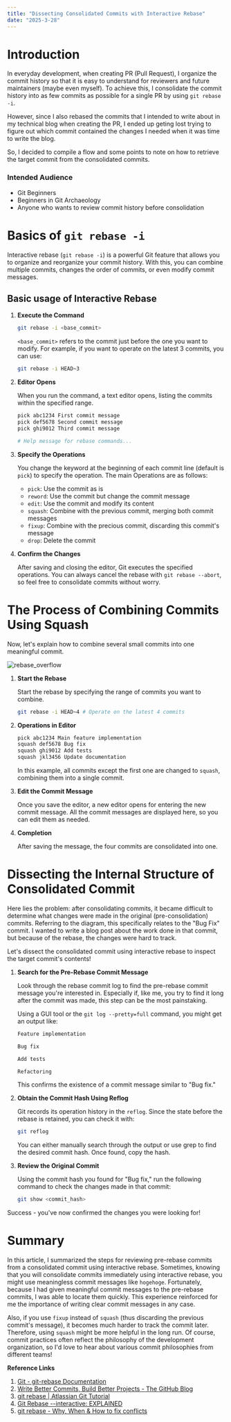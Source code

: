 ```yaml
---
title: "Dissecting Consolidated Commits with Interactive Rebase"
date: "2025-3-28"
---
```


# Introduction
In everyday development, when creating PR (Pull Request), I organize the commit history so that it is easy to understand for reviewers and future maintainers (maybe even myself). To achieve this, I consolidate the commit history into as few commits as possible for a single PR by using `git rebase -i`.

However, since I also rebased the commits that I intended to write about in my technical blog when creating the PR, I ended up geting lost trying to figure out which commit contained the changes I needed when it was time to write the blog.

So, I decided to compile a flow and some points to note on how to retrieve the target commit from the consolidated commits.

### Intended Audience
- Git Beginners
- Beginners in Git Archaeology
- Anyone who wants to review commit history before consolidation

# Basics of `git rebase -i`
Interactive rebase (`git rebase -i`) is a powerful Git feature that allows you to organize and reorganize your commit history. With this, you can combine multiple commits, changes the order of commits, or even modify commit messages.

## Basic usage of Interactive Rebase
1. **Execute the Command**

    ```bash
    git rebase -i <base_commit>
    ```
    `<base_commit>` refers to the commit just before the one you want to modify. For example, if you want to operate on the latest 3 commits, you can use:
    ```bash
    git rebase -i HEAD~3
    ```

2. **Editor Opens**

    When you run the command, a text editor opens, listing the commits within the specified range.
    ```bash
    pick abc1234 First commit message
    pick def5678 Second commit message
    pick ghi9012 Third commit message

    # Help message for rebase commands...
    ```

3. **Specify the Operations**

    You change the keyword at the beginning of each commit line (default is `pick`) to specify the operation. The main Operations are as follows:
    - `pick`: Use the commit as is
    - `reword`: Use the commit but change the commit message
    - `edit`: Use the commit and modify its content
    - `squash`: Combine with the previous commit, merging both commit messages
    - `fixup`: Combine with the precious commit, discarding this commit's message
    - `drop`: Delete the commit

4. **Confirm the Changes**

    After saving and closing the editor, Git executes the specified operations. You can always cancel the rebase with `git rebase --abort`, so feel free to consolidate commits without worry.

# The Process of Combining Commits Using Squash
Now, let's explain how to combine several small commits into one meaningful commit.

![rebase_overflow](/images/blogs/5/rebase_overflow.png)

1. **Start the Rebase**

    Start the rebase by specifying the range of commits you want to combine.
    ```bash
    git rebase -i HEAD~4 # Operate on the latest 4 commits
    ```

2. **Operations in Editor**

    ```bash
    pick abc1234 Main feature implementation
    squash def5678 Bug fix
    squash ghi9012 Add tests
    squash jkl3456 Update documentation
    ```
    In this example, all commits except the first one are changed to `squash`, combining them into a single commit.

3. **Edit the Commit Message**

    Once you save the editor, a new editor opens for entering the new commit message. All the commit messages are displayed here, so you can edit them as needed.
4. **Completion**

    After saving the message, the four commits are consolidated into one.

# Dissecting the Internal Structure of Consolidated Commit
Here lies the problem: after consolidating commits, it became difficult to determine what changes were made in the original (pre-consolidation) commits. Referring to the diagram, this specifically relates to the "Bug Fix" commit. I wanted to write a blog post about the work done in that commit, but because of the rebase, the changes were hard to track.

Let's dissect the consolidated commit using interactive rebase to inspect the target commit's contents!

1. **Search for the Pre-Rebase Commit Message**

    Look through the rebase commit log to find the pre-rebase commit message you're interested in. Especially if, like me, you try to find it  long after the commit was made, this step can be the most painstaking.

    Using a GUI tool or the `git log --pretty=full` command, you might get an output like:
    ```bash
    Feature implementation

    Bug fix

    Add tests

    Refactoring
    ```
    This confirms the existence of a commit message similar to "Bug fix."

2. **Obtain the Commit Hash Using Reflog**

    Git records its operation history in the `reflog`. Since the state before the rebase is retained, you can check it with:
    ```bash
    git reflog
    ```
    You can either manually search through the output or use grep to find the desired commit hash. Once found, copy the hash.

3. **Review the Original Commit**

    Using the commit hash you found for "Bug fix," run the following command to check the changes made in that commit:
    ```bash
    git show <commit_hash>
    ```

Success - you've now confirmed the changes you were looking for!

# Summary
In this article, I summarized the steps for reviewing pre-rebase commits from a consolidated commit using interactive rebase. Sometimes, knowing that you will consolidate commits immediately using interactive rebase, you might use meaningless commit messages like `hogehoge`. Fortunately, because I had given meaningful commit messages to the pre-rebase commits, I was able to locate them quickly. This experience reinforced for me the importance of writing clear commit messages in any case.

Also, if you use `fixup` instead of `squash` (thus discarding the previous commit's message), it becomes much harder to track the commit later. Therefore, using `squash` might be more helpful in the long run. Of course, commit practices often reflect the philosophy of the development organization, so I'd love to hear about various commit philosophies from different teams!

**Reference Links**
1. [Git - git-rebase Documentation](https://git-scm.com/docs/git-rebase)
2. [Write Better Commits, Build Better Projects - The GitHub Blog](https://github.blog/developer-skills/github/write-better-commits-build-better-projects/)
2. [git rebase | Atlassian Git Tutorial](https://www.atlassian.com/git/tutorials/rewriting-history/git-rebase)
3. [Git Rebase --interactive: EXPLAINED](https://www.youtube.com/watch?v=H7RFt0Pxxp8)
4. [git rebase - Why, When & How to fix conflicts](https://www.youtube.com/watch?v=DkWDHzmMvyg)